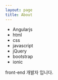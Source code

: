 ```yaml
---
layout: page
title: About
---
```


- Angularjs 
- html
- css
- javascript
- jQuery
- bootstrap 
- ionic

front-end 개발자 입니다.
 
